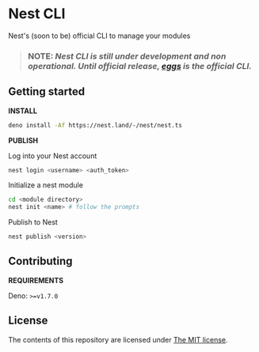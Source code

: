# Nest CLI

Nest's (soon to be) official CLI to manage your modules

<!-- TODO(@maximousblk): remove this warning when released -->
> ### **NOTE:** _Nest CLI is still under development and non operational. Until official release, [eggs](https://github.com/nestdotland/eggs) is the official CLI._

## Getting started

**INSTALL**

```sh
deno install -Af https://nest.land/-/nest/nest.ts
```

**PUBLISH**

Log into your Nest account

```sh
nest login <username> <auth_token>
```

Initialize a nest module

```sh
cd <module directory>
nest init <name> # follow the prompts
```

Publish to Nest

```sh
nest publish <version>
```

## Contributing

**REQUIREMENTS**

Deno: `>=v1.7.0`

## License

The contents of this repository are licensed under [The MIT license](LICENSE).
